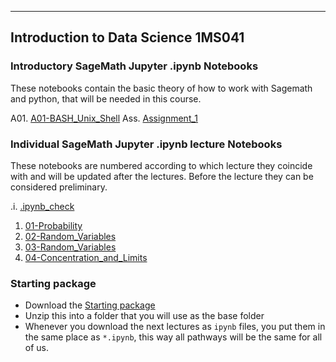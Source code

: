 ---
## Introduction to Data Science 1MS041

### Introductory SageMath Jupyter .ipynb Notebooks
These notebooks contain the basic theory of how to work with Sagemath and python, that will be needed in this course.

A01. [A01-BASH_Unix_Shell](A01-BASH_Unix_Shell.md)
Ass. [Assignment_1](Assignment_1.md)

### Individual SageMath Jupyter .ipynb lecture Notebooks

These notebooks are numbered according to which lecture they coincide with and will be updated after the lectures. Before the lecture they can be considered preliminary.

.i. [.ipynb_check](.ipynb_check.md)
01. [01-Probability](01-Probability.md)
02. [02-Random_Variables](02-Random_Variables.md)
03. [03-Random_Variables](03-Random_Variables.md)
04. [04-Concentration_and_Limits](04-Concentration_and_Limits.md)

### Starting package
* Download the [Starting package](Files/first_lecture_and_data.zip)
* Unzip this into a folder that you will use as the base folder
* Whenever you download the next lectures as `ipynb` files, you put them in the same place as `*.ipynb`, this way all pathways will be the same for all of us.

